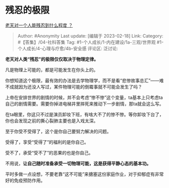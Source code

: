 # 残忍的极限
[老天对一个人能残忍到什么程度 ？](https://www.zhihu.com/question/517022439/answer/2899577080)

> Author: #Anonymity
> Last update: [编辑于 2023-02-18]
> Link:
> Category: #【答集】/04-社科答集
> Tag: #1-个人成长/1-内在建设/1a-三观/世界观 #1-个人成长/4-心理与疗愈/4b-安全感
> 评论区:
> 泛讨论:

**老天对人类“残忍”的极限仅仅取决于物理定律。**

凡是物理上可能的，都是可能发生在你头上的。

你想知道这个极限，最有效的办法是去学物理学，而不是看“悲惨故事总汇”——难不成就因为还没人写过，某件物理可能的倒霉事就不可能会发生了吗？

上帝在安排世界的剧情的时候，并不会考虑“惨不惨”这个变量，ta基本上只考虑ta自己的剧情需要。需要你掉进电梯井里摔死来推动下一步剧情，那ta就会这么写。

在ta眼里，你这只不过是演员卸妆下班，有啥大不了的惨不惨。等你卸妆下台了，你也会发现之前的撕心裂肺主要也是入戏太深。

至于你受不受得了，这个是你自己要努力解决的问题。

受得了，享受“受得了”的福利的是你自己。

受不了，承受“受不了”的恶果的也是你自己。

不用说，**让自己随时准备承受一切物理可能，这是获得平静心态的基本功。**

平时多做一点设想，不要老靠“这不可能”来搪塞这份家庭作业，对于抑郁症有非常好的免疫预防作用。
